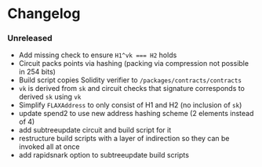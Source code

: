 # Changelog

### Unreleased

- Add missing check to ensure `H1^vk === H2` holds
- Circuit packs points via hashing (packing via compression not possible in 254 bits)
- Build script copies Solidity verifier to `/packages/contracts/contracts`
- `vk` is derived from `sk` and circuit checks that signature corresponds to derived `sk` using `vk`
- Simplify `FLAXAddress` to only consist of H1 and H2 (no inclusion of `sk`)
- update spend2 to use new address hashing scheme (2 elements instead of 4)
- add subtreeupdate circuit and build script for it
- restructure build scripts with a layer of indirection so they can be invoked all at once
- add rapidsnark option to subtreeupdate build scripts